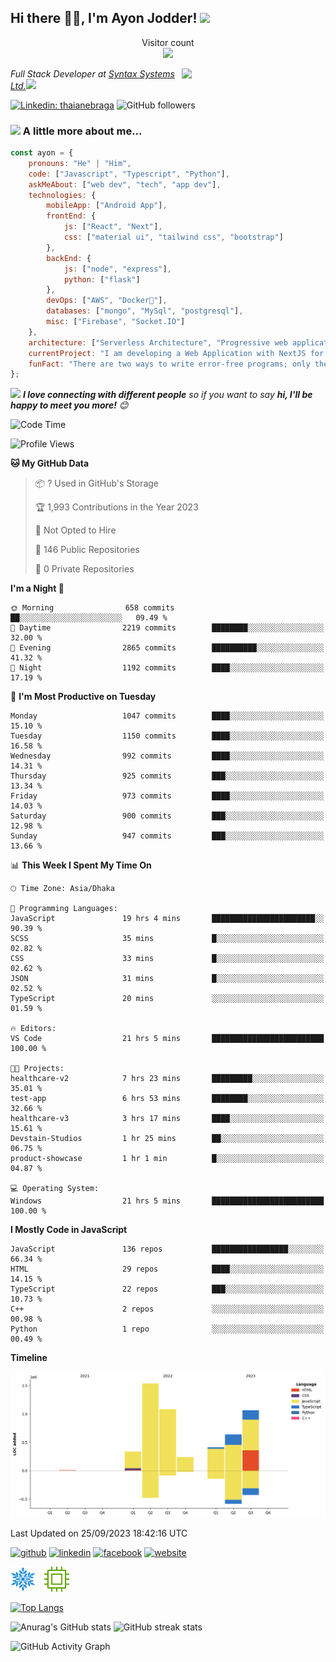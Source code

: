 
<h2>Hi there 👋🏻, I'm Ayon Jodder! <img src="https://media.giphy.com/media/12oufCB0MyZ1Go/giphy.gif" width="50"></h2>

<p align="center"> 
  Visitor count<br>
  <img src="https://profile-counter.glitch.me/AyonJD/count.svg" />
</p>

<img align='right' src="https://media.giphy.com/media/M9gbBd9nbDrOTu1Mqx/giphy.gif" width="230">
<p><em>Full Stack Developer at <a href="#">Syntax Systems Ltd.</a><img src="https://media.giphy.com/media/WUlplcMpOCEmTGBtBW/giphy.gif" width="30"> 
</em></p>

<!-- ![A MERN Stack Developer](https://raw.githubusercontent.com/AyonJD/AyonJD/main/cover.jpg) -->

[![Linkedin: thaianebraga](https://img.shields.io/badge/-ayon-blue?style=flat-square&logo=Linkedin&logoColor=white&link=https://www.linkedin.com/in/ayon-jodder/)](https://www.linkedin.com/in/ayon-jodder/)
![GitHub followers](https://img.shields.io/github/followers/AyonJD?label=Follow&style=social)

### <img src="https://media.giphy.com/media/VgCDAzcKvsR6OM0uWg/giphy.gif" width="50"> A little more about me... 

```javascript
const ayon = {
    pronouns: "He" | "Him",
    code: ["Javascript", "Typescript", "Python"],
    askMeAbout: ["web dev", "tech", "app dev"],
    technologies: {
        mobileApp: ["Android App"],
        frontEnd: {
            js: ["React", "Next"],
            css: ["material ui", "tailwind css", "bootstrap"]
        },
        backEnd: {
            js: ["node", "express"],
            python: ["flask"]
        },
        devOps: ["AWS", "Docker🐳"],
        databases: ["mongo", "MySql", "postgresql"],
        misc: ["Firebase", "Socket.IO"]
    },
    architecture: ["Serverless Architecture", "Progressive web applications", "Single page applications"],
    currentProject: "I am developing a Web Application with NextJS for Syntax Systems Ltd."
    funFact: "There are two ways to write error-free programs; only the third one works"
};
```
<img src="https://media.giphy.com/media/LnQjpWaON8nhr21vNW/giphy.gif" width="60"> <em><b>I love connecting with different people</b> so if you want to say <b>hi, I'll be happy to meet you more!</b> 😊</em>

<!--START_SECTION:waka-->
![Code Time](http://img.shields.io/badge/Code%20Time-596%20hrs%2047%20mins-blue)

![Profile Views](http://img.shields.io/badge/Profile%20Views-12-blue)

**🐱 My GitHub Data** 

> 📦 ? Used in GitHub's Storage 
 > 
> 🏆 1,993 Contributions in the Year 2023
 > 
> 🚫 Not Opted to Hire
 > 
> 📜 146 Public Repositories 
 > 
> 🔑 0 Private Repositories 
 > 
**I'm a Night 🦉** 

```text
🌞 Morning                658 commits         ██░░░░░░░░░░░░░░░░░░░░░░░   09.49 % 
🌆 Daytime                2219 commits        ████████░░░░░░░░░░░░░░░░░   32.00 % 
🌃 Evening                2865 commits        ██████████░░░░░░░░░░░░░░░   41.32 % 
🌙 Night                  1192 commits        ████░░░░░░░░░░░░░░░░░░░░░   17.19 % 
```
📅 **I'm Most Productive on Tuesday** 

```text
Monday                   1047 commits        ████░░░░░░░░░░░░░░░░░░░░░   15.10 % 
Tuesday                  1150 commits        ████░░░░░░░░░░░░░░░░░░░░░   16.58 % 
Wednesday                992 commits         ████░░░░░░░░░░░░░░░░░░░░░   14.31 % 
Thursday                 925 commits         ███░░░░░░░░░░░░░░░░░░░░░░   13.34 % 
Friday                   973 commits         ████░░░░░░░░░░░░░░░░░░░░░   14.03 % 
Saturday                 900 commits         ███░░░░░░░░░░░░░░░░░░░░░░   12.98 % 
Sunday                   947 commits         ███░░░░░░░░░░░░░░░░░░░░░░   13.66 % 
```


📊 **This Week I Spent My Time On** 

```text
🕑︎ Time Zone: Asia/Dhaka

💬 Programming Languages: 
JavaScript               19 hrs 4 mins       ███████████████████████░░   90.39 % 
SCSS                     35 mins             █░░░░░░░░░░░░░░░░░░░░░░░░   02.82 % 
CSS                      33 mins             █░░░░░░░░░░░░░░░░░░░░░░░░   02.62 % 
JSON                     31 mins             █░░░░░░░░░░░░░░░░░░░░░░░░   02.52 % 
TypeScript               20 mins             ░░░░░░░░░░░░░░░░░░░░░░░░░   01.59 % 

🔥 Editors: 
VS Code                  21 hrs 5 mins       █████████████████████████   100.00 % 

🐱‍💻 Projects: 
healthcare-v2            7 hrs 23 mins       █████████░░░░░░░░░░░░░░░░   35.01 % 
test-app                 6 hrs 53 mins       ████████░░░░░░░░░░░░░░░░░   32.66 % 
healthcare-v3            3 hrs 17 mins       ████░░░░░░░░░░░░░░░░░░░░░   15.61 % 
Devstain-Studios         1 hr 25 mins        ██░░░░░░░░░░░░░░░░░░░░░░░   06.75 % 
product-showcase         1 hr 1 min          █░░░░░░░░░░░░░░░░░░░░░░░░   04.87 % 

💻 Operating System: 
Windows                  21 hrs 5 mins       █████████████████████████   100.00 % 
```

**I Mostly Code in JavaScript** 

```text
JavaScript               136 repos           █████████████████░░░░░░░░   66.34 % 
HTML                     29 repos            ████░░░░░░░░░░░░░░░░░░░░░   14.15 % 
TypeScript               22 repos            ███░░░░░░░░░░░░░░░░░░░░░░   10.73 % 
C++                      2 repos             ░░░░░░░░░░░░░░░░░░░░░░░░░   00.98 % 
Python                   1 repo              ░░░░░░░░░░░░░░░░░░░░░░░░░   00.49 % 
```



**Timeline**

![Lines of Code chart](https://raw.githubusercontent.com/AyonJD/AyonJD/master/assets/bar_graph.png)


 Last Updated on 25/09/2023 18:42:16 UTC
<!--END_SECTION:waka-->


[<img src='https://cdn.jsdelivr.net/npm/simple-icons@3.0.1/icons/github.svg' alt='github' height='40'>](https://github.com/AyonJD)  [<img src='https://cdn.jsdelivr.net/npm/simple-icons@3.0.1/icons/linkedin.svg' alt='linkedin' height='40'>](https://www.linkedin.com/in/ayon-jodder/)  [<img src='https://cdn.jsdelivr.net/npm/simple-icons@3.0.1/icons/facebook.svg' alt='facebook' height='40'>](https://www.facebook.com/ayon.jodder.75)  [<img src='https://cdn.jsdelivr.net/npm/simple-icons@3.0.1/icons/icloud.svg' alt='website' height='40'>](https://ayon-jodder-portfolio.web.app/)  

<a href='https://archiveprogram.github.com/'><img src='https://raw.githubusercontent.com/acervenky/animated-github-badges/master/assets/acbadge.gif' width='40' height='40'></a> <a href='https://docs.github.com/en/developers'><img src='https://raw.githubusercontent.com/acervenky/animated-github-badges/master/assets/devbadge.gif' width='40' height='40'></a> 

[![Top Langs](https://github-readme-stats.vercel.app/api/top-langs/?username=AyonJD&theme=cobalt)](https://github.com/anuraghazra/github-readme-stats)

![Anurag's GitHub stats](https://github-readme-stats.vercel.app/api?username=AyonJD&show_icons=true&theme=cobalt) ![GitHub streak stats](https://github-readme-streak-stats.herokuapp.com/?user=AyonJD&theme=cobalt)  

![GitHub Activity Graph](https://activity-graph.herokuapp.com/graph?username=AyonJD&theme=cobalt)  



